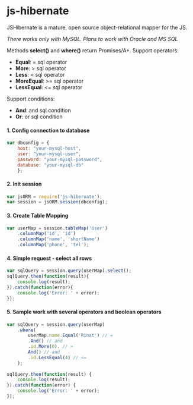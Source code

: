 js-hibernate
============

JSHibernate is a mature, open source object-relational mapper for the JS.

*There works only with MySQL. Plans to work with Oracle and MS SQL*

Methods **select()** and **where()** return Promises/A+.
Support operators:
- **Equal**: = sql operator
- **More**: > sql operator
- **Less**: < sql operator
- **MoreEqual**: >= sql operator
- **LessEqual**: <= sql operator

Support conditions:
- **And**: and sql condition
- **Or**: or sql condition

#### 1. Config connection to database
```javascript
var dbconfig = {
    host: "your-mysql-host",
    user: "your-mysql-user",
    password: "your-mysql-password",
    database: "your-mysql-db"
    };
```

#### 2. Init session
```javascript
var jsORM = require('js-hibernate');
var session = jsORM.session(dbconfig);
```

#### 3. Create Table Mapping
```javascript
var userMap = session.tableMap('User')
    .columnMap('id', 'id')
    .columnMap('name', 'shortName')
    .columnMap('phone', 'tel');
```

#### 4. Simple request - select all rows
```javascript
var sqlQuery = session.query(userMap).select();
sqlQuery.then(function(result){
    console.log(result);
}).catch(function(error){
    console.log('Error: ' + error);
});
```

#### 5. Sample work with several operators and boolean operators
```javascript
var sqlQuery = session.query(userMap)
    .where(
        userMap.name.Equal('Rinat') // =
        .And() // and
        .id.More(0). // >
        And() // and
        .id.LessEqual(4) // <=
    );
    
sqlQuery.then(function(result) {
    console.log(result);
}).catch(function(error) {
    console.log('Error: ' + error);
});
```